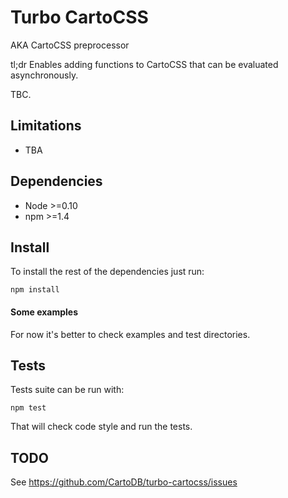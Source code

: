 # Turbo CartoCSS

AKA CartoCSS preprocessor

tl;dr Enables adding functions to CartoCSS that can be evaluated asynchronously.

TBC.

## Limitations

 - TBA

## Dependencies

 * Node >=0.10
 * npm >=1.4

## Install

To install the rest of the dependencies just run:

```
npm install
```

#### Some examples

For now it's better to check examples and test directories.


## Tests

Tests suite can be run with:

```
npm test
```

That will check code style and run the tests.

## TODO

See https://github.com/CartoDB/turbo-cartocss/issues
